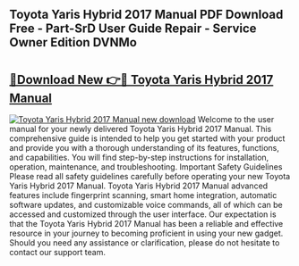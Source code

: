 ## Toyota Yaris Hybrid 2017 Manual PDF Download Free - Part-SrD User Guide Repair - Service Owner Edition DVNMo

# <h2><a href="http://bc98864.oget.top/?id=Toyota+Yaris+Hybrid+2017+Manual">🔗Download New 👉🔴 Toyota Yaris Hybrid 2017 Manual</a></h2>

[![Toyota Yaris Hybrid 2017 Manual new download](https://i.imgur.com/5g1atiW.png)](http://bc98864.oget.top/?id=Toyota+Yaris+Hybrid+2017+Manual)
Welcome to the user manual for your newly delivered Toyota Yaris Hybrid 2017 Manual. This comprehensive guide is intended to help you get started with your product and provide you with a thorough understanding of its features, functions, and capabilities. You will find step-by-step instructions for installation, operation, maintenance, and troubleshooting. Important Safety Guidelines Please read all safety guidelines carefully before operating your new Toyota Yaris Hybrid 2017 Manual. Toyota Yaris Hybrid 2017 Manual advanced features include fingerprint scanning, smart home integration, automatic software updates, and customizable voice commands, all of which can be accessed and customized through the user interface. Our expectation is that the Toyota Yaris Hybrid 2017 Manual has been a reliable and effective resource in your journey to becoming proficient in using your new gadget. Should you need any assistance or clarification, please do not hesitate to contact our support team.
